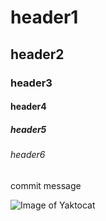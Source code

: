 # header1
## header2
### header3 
#### header4
##### header5
###### header6

commit message

![Image of Yaktocat](https://octodex.github.com/images/yaktocat.png)
